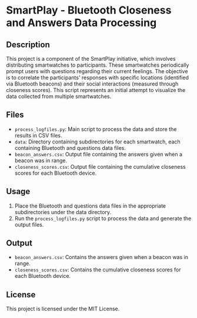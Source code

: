# SmartPlay - Bluetooth Closeness and Answers Data Processing

## Description
This project is a component of the SmartPlay initiative, which involves distributing smartwatches to participants. These smartwatches periodically prompt users with questions regarding their current feelings. The objective is to correlate the participants' responses with specific locations (identified via Bluetooth beacons) and their social interactions (measured through closeness scores). This script represents an initial attempt to visualize the data collected from multiple smartwatches.

## Files
- `process_logfiles.py`: Main script to process the data and store the results in CSV files.
- `data`: Directory containing subdirectories for each smartwatch, each containing Bluetooth and questions data files.
- `beacon_answers.csv`: Output file containing the answers given when a beacon was in range.
- `closeness_scores.csv`: Output file containing the cumulative closeness scores for each Bluetooth device.

## Usage
1. Place the Bluetooth and questions data files in the appropriate subdirectories under the data directory.
2. Run the `process_logfiles.py` script to process the data and generate the output files.

## Output
- `beacon_answers.csv`: Contains the answers given when a beacon was in range.
- `closeness_scores.csv`: Contains the cumulative closeness scores for each Bluetooth device.

## License
This project is licensed under the MIT License.

